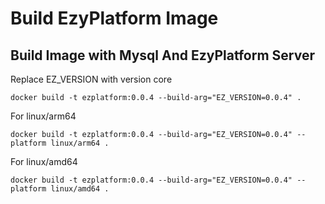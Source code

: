 # Build EzyPlatform Image

## Build Image with Mysql And EzyPlatform Server
Replace EZ_VERSION with version core
```
docker build -t ezplatform:0.0.4 --build-arg="EZ_VERSION=0.0.4" .
```
For linux/arm64
```
docker build -t ezplatform:0.0.4 --build-arg="EZ_VERSION=0.0.4" --platform linux/arm64 .
```

For linux/amd64
```
docker build -t ezplatform:0.0.4 --build-arg="EZ_VERSION=0.0.4" --platform linux/amd64 .
```
